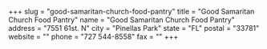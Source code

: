 +++
slug = "good-samaritan-church-food-pantry"
title = "Good Samaritan Church Food Pantry"
name = "Good Samaritan Church Food Pantry"
address = "7551 61st. N"
city = "Pinellas Park"
state = "FL"
postal = "33781"
website = ""
phone = "727 544-8558"
fax = ""
+++
